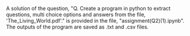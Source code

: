 A solution of the question, "Q. Create a program in python to extract questions, multi choice options and answers from the file, 'The_Living_World.pdf'." is provided in the file, "assignment(Q2)(1).ipynb".
The outputs of the program are saved as .txt and .csv files.
